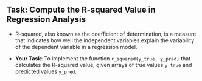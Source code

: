 
## Task: Compute the R-squared Value in Regression Analysis

- R-squared, also known as the coefficient of determination, is a measure that indicates how well the independent variables explain the variability of the dependent variable in a regression model. 

- **Your Task**: 
    To implement the function `r_squared(y_true, y_pred)` that calculates the R-squared value, given arrays of true values `y_true` and predicted values `y_pred`.
